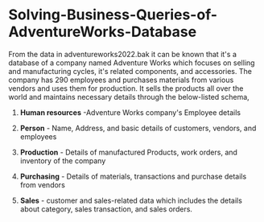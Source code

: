 # Solving-Business-Queries-of-AdventureWorks-Database

From the data in adventureworks2022.bak it can be known that it's a database of a company named Adventure Works which focuses on selling and manufacturing cycles, it's related components, and accessories. The company has 290 employees and purchases materials from various vendors and uses them for production. It sells the products all over the world and maintains necessary details through the below-listed schema,

1. **Human resources** -Adventure Works company's Employee details 

2. **Person** - Name, Address, and basic details of customers, vendors, and employees

3. **Production** - Details of manufactured Products, work orders, and inventory of the company 

4. **Purchasing** - Details of materials, transactions and purchase details from vendors 

5. **Sales** - customer and sales-related data which includes the details about category, sales transaction, and sales orders.

